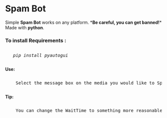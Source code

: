 # Spam Bot
<p>Simple <b>Spam Bot</b> works on any platform. *<b>Be careful, you can get banned!</b>* Made with <b>python</b>.


<h3>To install <b>Requirements :</b></h3> 
	 <pre><p>	<i>pip install pyautogui</i></p></pre>
<b>Use: </b>
	<pre><p>	Select the message box on the media you would like to Spam, then click 'RUN'.</p></pre>
<b>Tip: </b>
	<pre><p>	You can change the WaitTime to something more reasonable, this is set in <b>seconds</b>. Recomended is <B>10</b></p></pre>
